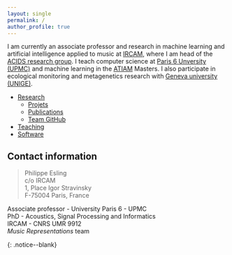 ```yaml
---
layout: single
permalink: /
author_profile: true
---
```


<script language="JavaScript" type="text/javascript" src="https://code.jquery.com/jquery-latest.min.js"></script>
<script>
$(document).ready(function(){
    $(".abuttons").click(function () {
        var idname= $(this).data('divid');
        $("#"+idname).show("slow");
    });
    $("#div1").hide();
    $("#div2").hide();
    $("#div3").hide();
});
</script>

<div markdown = "1">

I am currently an associate professor and research in machine learning and artificial intelligence applied to music at [IRCAM](http://www.ircam.fr), where I am head of the [ACIDS research group](http://acids.ircam.fr). I teach computer science at [Paris 6 Unversity (UPMC)](http://www.upmc.fr) and machine learning in the [ATIAM](http://atiam.ircam.fr) Masters. I also participate in ecological monitoring and metagenetics research with [Geneva university (UNIGE)](http://genev.unige.ch/research/people/Philippe-Esling).

* [Research](/research/)
  * [Projets](/projects/)
  * [Publications](/publications/)
  * [Team GitHub](https://github.com/acids-ircam)
* [Teaching](/teaching/)
* [Software](/software/)

## Contact information
> Philippe Esling  
> c/o IRCAM  
> 1, Place Igor Stravinsky  
> F-75004 Paris, France  

Associate professor - University Paris 6 - UPMC  
PhD - Acoustics, Signal Processing and Informatics  
IRCAM - CNRS UMR 9912  
*Music Representations* team  

</div>{: .notice--blank}
